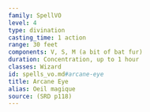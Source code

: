 ```yaml
---
family: SpellVO
level: 4
type: divination
casting_time: 1 action
range: 30 feet
components: V, S, M (a bit of bat fur)
duration: Concentration, up to 1 hour
classes: Wizard
id: spells_vo.md#arcane-eye
title: Arcane Eye
alias: Oeil magique
source: (SRD p118)
---
```


